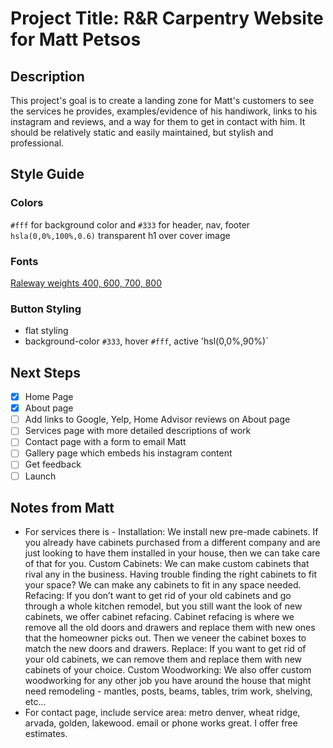 # Project Title: R&R Carpentry Website for Matt Petsos

## Description
This project's goal is to create a landing zone for Matt's customers to see the services he provides, examples/evidence of his handiwork, links to his instagram and reviews, and a way for them to get in contact with him. It should be relatively static and easily maintained, but stylish and professional.

## Style Guide

### Colors
`#fff` for background color and `#333` for header, nav, footer
`hsla(0,0%,100%,0.6)` transparent h1 over cover image

### Fonts
[Raleway weights 400, 600, 700, 800](https://fonts.google.com/specimen/Raleway?query=RALEWAY)

### Button Styling
* flat styling
* background-color `#333`, hover `#fff`, active 'hsl(0,0%,90%)`

## Next Steps
- [x] Home Page
- [x] About page 
- [ ] Add links to Google, Yelp, Home Advisor reviews on About page
- [ ] Services page with more detailed descriptions of work
- [ ] Contact page with a form to email Matt
- [ ] Gallery page which embeds his instagram content
- [ ] Get feedback
- [ ] Launch

## Notes from Matt
- For services there is - Installation: We install new pre-made cabinets. If you already have
cabinets purchased from a different company and are just looking to have them installed in
your house, then we can take care of that for you. Custom Cabinets: We can make custom
cabinets that rival any in the business. Having trouble finding the right cabinets to fit your
space? We can make any cabinets to fit in any space needed. Refacing: If you don’t want to
get rid of your old cabinets and go through a whole kitchen remodel, but you still want the
look of new cabinets, we offer cabinet refacing. Cabinet refacing is where we remove all the
old doors and drawers and replace them with new ones that the homeowner picks out. Then
we veneer the cabinet boxes to match the new doors and drawers. Replace: If you want to
get rid of your old cabinets, we can remove them and replace them with new cabinets of
your choice. Custom Woodworking: We also offer custom woodworking for any other job
you have around the house that might need remodeling - mantles, posts, beams, tables, trim
work, shelving, etc...
- For contact page, include service area: metro denver, wheat ridge, arvada, golden, lakewood. email or phone works great. I offer free estimates.
